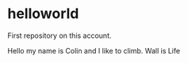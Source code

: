 # helloworld
First repository on this account.

Hello my name is Colin and I like to climb.
Wall is Life
